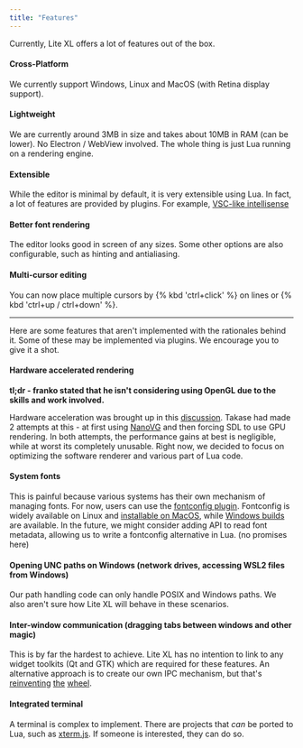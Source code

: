 ```yaml
---
title: "Features"
---
```


Currently, Lite XL offers a lot of features out of the box.

#### Cross-Platform
We currently support Windows, Linux and MacOS (with Retina display support).

#### Lightweight
We are currently around 3MB in size and takes about 10MB in RAM (can be lower). No Electron / WebView involved. The whole thing is just Lua running on a rendering engine.

#### Extensible
While the editor is minimal by default, it is very extensible using Lua. In fact, a lot of features are provided by plugins. For example, [VSC-like intellisense](https://github.com/jgmdev/lite-xl-lsp)

#### Better font rendering
The editor looks good in screen of any sizes. Some other options are also configurable, such as hinting and antialiasing.

#### Multi-cursor editing
You can now place multiple cursors by {% kbd 'ctrl+click' %} on lines or {% kbd 'ctrl+up / ctrl+down' %}.


---


Here are some features that aren't implemented with the rationales behind it.
Some of these may be implemented via plugins.
We encourage you to give it a shot.

#### Hardware accelerated rendering
**tl;dr -  franko stated that he isn't considering using OpenGL due to the skills and work involved.**

Hardware acceleration was brought up in this [discussion](https://github.com/lite-xl/lite-xl/discussions/450).
Takase had made 2 attempts at this - at first using [NanoVG](https://github.com/inniyah/nanovg) and then forcing SDL to use GPU rendering.
In both attempts, the performance gains at best is negligible, while at worst its completely unusable.
Right now, we decided to focus on optimizing the software renderer and various part of Lua code.

#### System fonts
This is painful because various systems has their own mechanism of managing fonts.
For now, users can use the [fontconfig plugin](https://github.com/lite-xl/lite-plugins/blob/master/plugins/fontconfig.lua).
Fontconfig is widely available on Linux and [installable on MacOS](https://formulae.brew.sh/formula/fontconfig), while [Windows builds](https://github.com/takase1121/mingw-w64-fontconfig) are available.
In the future, we might consider adding API to read font metadata, allowing us to write a fontconfig alternative in Lua. (no promises here)

#### Opening UNC paths on Windows (network drives, accessing WSL2 files from Windows)
Our path handling code can only handle POSIX and Windows paths.
We also aren't sure how Lite XL will behave in these scenarios.

#### Inter-window communication (dragging tabs between windows and other magic)
This is by far the hardest to achieve.
Lite XL has no intention to link to any widget toolkits (Qt and GTK) which are required for these features.
An alternative approach is to create our own IPC mechanism, but that's [reinventing](https://en.wikipedia.org/wiki/D-Bus) [the](https://en.wikipedia.org/wiki/Inter-Client_Communication_Conventions_Manual) [wheel](https://github.com/swaywm/wlroots).

#### Integrated terminal
A terminal is complex to implement.
There are projects that _can_ be ported to Lua, such as [xterm.js](https://xtermjs.org/).
If someone is interested, they can do so.
